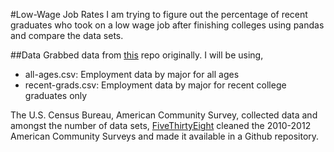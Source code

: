 #Low-Wage Job Rates
I am trying to figure out the percentage of recent graduates who took on a low wage job after finishing colleges using pandas and compare the data sets.

##Data
Grabbed data from [this](https://github.com/fivethirtyeight/data/tree/master/college-majors) repo originally.
I will be using,
- all-ages.csv: Employment data by major for all ages
- recent-grads.csv: Employment data by major for recent college graduates only

The U.S. Census Bureau, American Community Survey, collected data and amongst the number of data sets, [FiveThirtyEight](https://github.com/fivethirtyeight) cleaned the 2010-2012 American Community Surveys and made it available in a Github repository.
